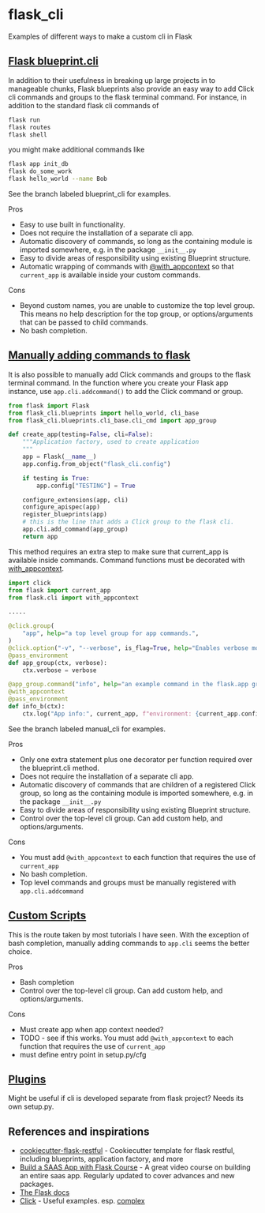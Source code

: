 # flask_cli

Examples of different ways to make a custom cli in Flask

## [Flask blueprint.cli](https://flask.palletsprojects.com/en/1.1.x/cli/#registering-commands-with-blueprints)

In addition to their usefulness in breaking up large projects in to manageable chunks, Flask blueprints also provide an easy way to add Click cli commands and groups to the flask terminal command. For instance, in addition to the standard flask cli commands of

```bash
flask run
flask routes
flask shell
```

you might make additional commands like

```bash
flask app init_db
flask do_some_work
flask hello_world --name Bob
```

See the branch labeled blueprint_cli for examples.

Pros

- Easy to use built in functionality.
- Does not require the installation of a separate cli app.
- Automatic discovery of commands, so long as the containing module is imported somewhere, e.g. in the package `__init__.py`
- Easy to divide areas of responsibility using existing Blueprint structure.
- Automatic wrapping of commands with [@with_appcontext](https://flask.palletsprojects.com/en/1.1.x/cli/#application-context) so that `current_app` is available inside your custom commands.

Cons

- Beyond custom names, you are unable to customize the top level group. This means no help description for the top group, or options/arguments that can be passed to child commands.
- No bash completion.

## [Manually adding commands to flask](https://flask.palletsprojects.com/en/1.1.x/cli/#application-context)

It is also possible to manually add Click commands and groups to the flask terminal command. In the function where you create your Flask app instance, use `app.cli.addcommand()` to add the Click command or group.

```python
from flask import Flask
from flask_cli.blueprints import hello_world, cli_base
from flask_cli.blueprints.cli_base.cli_cmd import app_group

def create_app(testing=False, cli=False):
    """Application factory, used to create application
    """
    app = Flask(__name__)
    app.config.from_object("flask_cli.config")

    if testing is True:
        app.config["TESTING"] = True

    configure_extensions(app, cli)
    configure_apispec(app)
    register_blueprints(app)
    # this is the line that adds a Click group to the flask cli.
    app.cli.add_command(app_group)
    return app
```

This method requires an extra step to make sure that current_app is available inside commands. Command functions must be decorated with [with_appcontext](https://flask.palletsprojects.com/en/1.1.x/cli/#application-context).

```python
import click
from flask import current_app
from flask.cli import with_appcontext

.....

@click.group(
    "app", help="a top level group for app commands.",
)
@click.option("-v", "--verbose", is_flag=True, help="Enables verbose mode.")
@pass_environment
def app_group(ctx, verbose):
    ctx.verbose = verbose

@app_group.command("info", help="an example command in the flask.app group.")
@with_appcontext
@pass_environment
def info_b(ctx):
    ctx.log("App info:", current_app, f"environment: {current_app.config.get('ENV')}")
```

See the branch labeled manual_cli for examples.

Pros

- Only one extra statement plus one decorator per function required over the blueprint.cli method.
- Does not require the installation of a separate cli app.
- Automatic discovery of commands that are children of a registered Click group, so long as the containing module is imported somewhere, e.g. in the package `__init__.py`
- Easy to divide areas of responsibility using existing Blueprint structure.
- Control over the top-level cli group. Can add custom help, and options/arguments.

Cons

- You must add `@with_appcontext` to each function that requires the use of `current_app`
- No bash completion.
- Top level commands and groups must be manually registered with `app.cli.addcommand`

## [Custom Scripts](https://flask.palletsprojects.com/en/1.1.x/cli/#custom-scripts)

This is the route taken by most tutorials I have seen. With the exception of bash completion, manually adding commands to `app.cli` seems the better choice.

Pros

- Bash completion
- Control over the top-level cli group. Can add custom help, and options/arguments.

Cons

- Must create app when app context needed?
- TODO - see if this works. You must add `@with_appcontext` to each function that requires the use of `current_app`
- must define entry point in setup.py/cfg

## [Plugins](https://flask.palletsprojects.com/en/1.1.x/cli/#plugins)

Might be useful if cli is developed separate from flask project? Needs its own setup.py.

## References and inspirations

- [cookiecutter-flask-restful](https://github.com/karec/cookiecutter-flask-restful) - Cookiecutter template for flask restful, including blueprints, application factory, and more
- [Build a SAAS App with Flask Course](https://github.com/nickjj/build-a-saas-app-with-flask) - A great video course on building an entire saas app. Regularly updated to cover advances and new packages.
- [The Flask docs](https://flask.palletsprojects.com/en/1.1.x/)
- [Click](https://github.com/pallets/click) - Useful examples. esp. [complex](https://github.com/pallets/click/tree/master/examples/complex)
